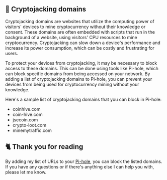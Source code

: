 ## 🧮 Cryptojacking domains
Cryptojacking domains are websites that utilize the computing power of visitors' devices to mine cryptocurrency without their knowledge or consent. These domains are often embedded with scripts that run in the background of a website, using visitors' CPU resources to mine cryptocurrency. Cryptojacking can slow down a device's performance and increase its power consumption, which can be costly and frustrating for users.

To protect your devices from cryptojacking, it may be necessary to block access to these domains. This can be done using tools like Pi-hole, which can block specific domains from being accessed on your network. By adding a list of cryptojacking domains to Pi-hole, you can prevent your devices from being used for cryptocurrency mining without your knowledge.

Here's a sample list of cryptojacking domains that you can block in Pi-hole:
- coinhive.com
- coin-hive.com
- jsecoin.com
- crypto-loot.com
- minemytraffic.com

## 🐈 Thank you for reading
By adding my list of URLs to your [Pi-hole](https://pi-hole.net), you can block the listed domains.
If you have any questions or if there's anything else I can help you with, please let me know.